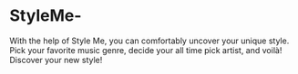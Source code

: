# StyleMe-
With the help of Style Me, you can comfortably uncover your unique style. Pick your favorite music genre, decide your all time pick artist, and voilà! Discover your new style! 
